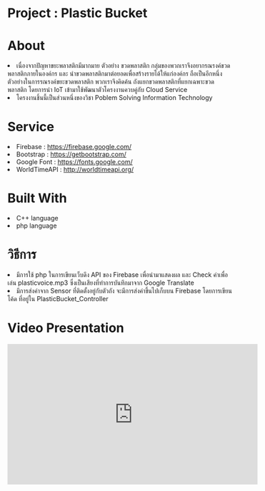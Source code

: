 <h1> Project : Plastic Bucket</h1>

<h1>About</h1>
<li>เนื่องจากปัญหาขยะพลาสติกมีมากมาย ตัวอย่าง ขวดพลาสติก กลุ่มของพวกเราจึงอยากรณรงค์ขวดพลาสติกภายในองค์กร และ นำขวดพลาสติกมาต่อยอดเพื่อสร้างรายได้ให้แก่องค์กร ถือเป็นอีกหนึ่งตัวอย่างในการรณรงค์ขยะขวดพลาสติก พวกเราจึงคิดค้น ถังแยกขวดพลาสติกที่แยกเฉพาะขวดพลาสติก โดยการนำ IoT เข้ามาใช้พัฒนาตัวโครงงานควบคู่กับ Cloud Service</li>

<li>โครงงานชิ้นนี้เป็นส่วนหนึ่งของวิชา Poblem Solving Information Technology</li>

<h1>Service</h1>
<li>Firebase : <a href="https://firebase.google.com/">https://firebase.google.com/</a></li>
<li>Bootstrap : <a href="https://getbootstrap.com/">https://getbootstrap.com/</a></li>
<li>Google Font : <a href="https://fonts.google.com/">https://fonts.google.com/</a></li>
<li>WorldTimeAPI : <a href="http://worldtimeapi.org/">http://worldtimeapi.org/</a></li>

<h1>Built With</h1>
<li>C++ language</li>
<li>php language</li>

<h1>วิธีการ</h1>
<li>มีการใช้ php ในการเขียนเว็บดึง API ของ Firebase เพื่อนำมาแสดงผล และ Check ค่าเพื่อเล่น plasticvoice.mp3 ซึ่งเป็นเสียงที่ทำการบันทึกมาจาก Google Translate</li>
<li>มีการส่งค่าจาก Sensor ที่ติดตั้งอยู่กับตัวถัง จะมีการส่งค่าขึ้นไปเก็บบน Firebase โดยการเขียนโค้ด ที่อยู่ใน PlasticBucket_Controller</li>

<h1>Video Presentation</h1>

<iframe width="560" height="315" src="https://www.youtube.com/embed/BJ4cJ-vACIc" frameborder="0" allow="accelerometer; autoplay; encrypted-media; gyroscope; picture-in-picture" allowfullscreen></iframe>